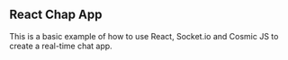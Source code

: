 ## React Chap App
This is a basic example of how to use React, Socket.io and Cosmic JS to create a real-time chat app.
